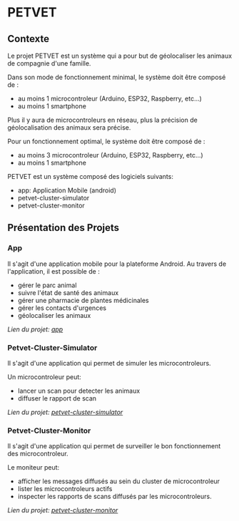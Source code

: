 # **PETVET**

## **Contexte**

Le projet PETVET est un système qui a pour but de géolocaliser les animaux de compagnie d'une famille.

Dans son mode de fonctionnement minimal, le système doit être composé de :

- au moins 1 microcontroleur (Arduino, ESP32, Raspberry, etc...)
- au moins 1 smartphone

Plus il y aura de microcontroleurs en réseau, plus la précision de géolocalisation des animaux sera précise.

Pour un fonctionnement optimal, le système doit être composé de :

- au moins 3 microcontroleur (Arduino, ESP32, Raspberry, etc...)
- au moins 1 smartphone

PETVET est un système composé des logiciels suivants:

- app: Application Mobile (android)
- petvet-cluster-simulator
- petvet-cluster-monitor

## Présentation des Projets

### App

Il s'agit d'une application mobile pour la plateforme Android.
Au travers de l'application, il est possible de :
- gérer le parc animal
- suivre l'état de santé des animaux
- gérer une pharmacie de plantes médicinales
- gérer les contacts d'urgences
- géolocaliser les animaux

*Lien du projet: [app](./app/)*

### Petvet-Cluster-Simulator

Il s'agit d'une application qui permet de simuler les microcontroleurs.

Un microcontroleur peut:
- lancer un scan pour detecter les animaux
- diffuser le rapport de scan

*Lien du projet: [petvet-cluster-simulator](./petvet-cluster-simulator/)*

### Petvet-Cluster-Monitor

Il s'agit d'une application qui permet de surveiller le bon fonctionnement des microcontroleur.

Le moniteur peut:

- afficher les messages diffusés au sein du cluster de microcontroleur
- lister les microcontroleurs actifs
- inspecter les rapports de scans diffusés par les microcontroleurs.


*Lien du projet: [petvet-cluster-monitor](./petvet-cluster-monitor/)*